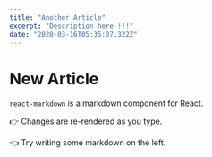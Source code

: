 ```yaml
---
title: "Another Article"
excerpt: "Description here !!!"
date: "2020-03-16T05:35:07.322Z"
---
```


# New Article

`react-markdown` is a markdown component for React.

👉 Changes are re-rendered as you type.

👈 Try writing some markdown on the left.
